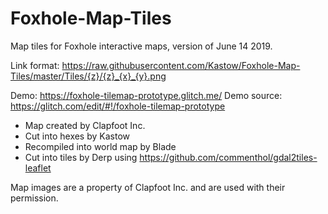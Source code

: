 # Foxhole-Map-Tiles
Map tiles for Foxhole interactive maps, version of June 14 2019.

Link format: 
https://raw.githubusercontent.com/Kastow/Foxhole-Map-Tiles/master/Tiles/{z}/{z}_{x}_{y}.png

Demo: https://foxhole-tilemap-prototype.glitch.me/
Demo source: https://glitch.com/edit/#!/foxhole-tilemap-prototype

 - Map created by Clapfoot Inc.
 - Cut into hexes by Kastow
 - Recompiled into world map by Blade
 - Cut into tiles by Derp using https://github.com/commenthol/gdal2tiles-leaflet

Map images are a property of Clapfoot Inc. and are used with their permission.

